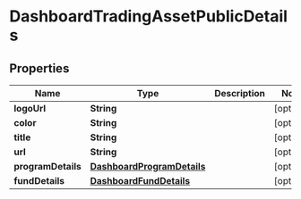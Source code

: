 # DashboardTradingAssetPublicDetails

## Properties
Name | Type | Description | Notes
------------ | ------------- | ------------- | -------------
**logoUrl** | **String** |  |  [optional]
**color** | **String** |  |  [optional]
**title** | **String** |  |  [optional]
**url** | **String** |  |  [optional]
**programDetails** | [**DashboardProgramDetails**](DashboardProgramDetails.md) |  |  [optional]
**fundDetails** | [**DashboardFundDetails**](DashboardFundDetails.md) |  |  [optional]
